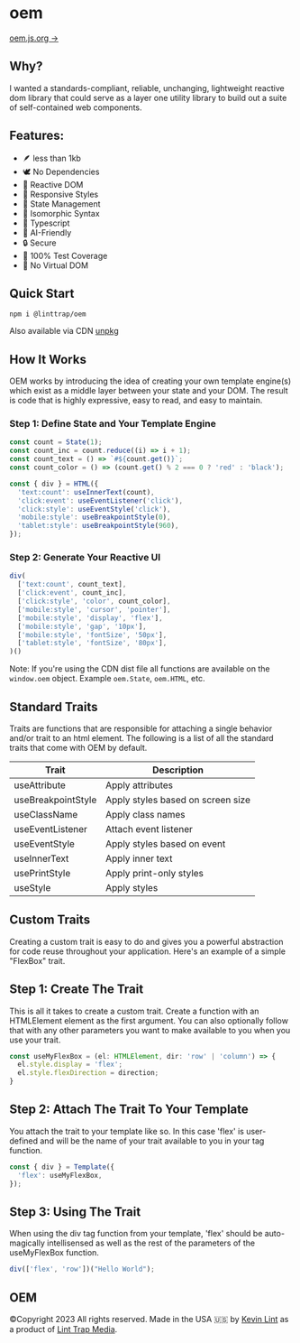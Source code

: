 # oem 
[oem.js.org →](https://oem.js.org)

## Why?
I wanted a standards-compliant, reliable, unchanging, lightweight reactive dom library that could serve as a layer one utility library to build out a suite of self-contained web components.

## Features:
- 🪶 less than 1kb
- 🕊️ No Dependencies
- 💫 Reactive DOM
- 💅 Responsive Styles
- 📼 State Management
- 🧱 Isomorphic Syntax
- 🧩 Typescript
- 🤖 AI-Friendly
- 🔒 Secure
- 🧪 100% Test Coverage
- 💩 No Virtual DOM

## Quick Start
```
npm i @linttrap/oem
```

Also available via CDN [unpkg](https://unpkg.com/@linttrap/oem@latest/dist/oem.min.js)

## How It Works
OEM works by introducing the idea of creating your own template engine(s) which exist as a middle layer between your state and your DOM. The result is code that is highly expressive, easy to read, and easy to maintain.

### Step 1: Define State and Your Template Engine
```typescript
const count = State(1);
const count_inc = count.reduce((i) => i + 1);
const count_text = () => `#${count.get()}`;
const count_color = () => (count.get() % 2 === 0 ? 'red' : 'black');

const { div } = HTML({
  'text:count': useInnerText(count),
  'click:event': useEventListener('click'),
  'click:style': useEventStyle('click'),
  'mobile:style': useBreakpointStyle(0),
  'tablet:style': useBreakpointStyle(960),
});
```


### Step 2: Generate Your Reactive UI
```typescript
div(
  ['text:count', count_text],
  ['click:event', count_inc],
  ['click:style', 'color', count_color],
  ['mobile:style', 'cursor', 'pointer'],
  ['mobile:style', 'display', 'flex'],
  ['mobile:style', 'gap', '10px'],
  ['mobile:style', 'fontSize', '50px'],
  ['tablet:style', 'fontSize', '80px'],
)()
```

Note: If you're using the CDN dist file all functions are available on the `window.oem` object. Example `oem.State`, `oem.HTML`, etc.

## Standard Traits
Traits are functions that are responsible for attaching a single behavior and/or trait to an html element. The following is a list of all the standard traits that come with OEM by default.


| Trait             | Description                          |
|-------------------|--------------------------------------|
| useAttribute      | Apply attributes                     |
| useBreakpointStyle| Apply styles based on screen size    |
| useClassName      | Apply class names                    |
| useEventListener  | Attach event listener                |
| useEventStyle     | Apply styles based on event          |
| useInnerText      | Apply inner text                     |
| usePrintStyle     | Apply print-only styles              |
| useStyle          | Apply styles                         |

## Custom Traits
Creating a custom trait is easy to do and gives you a powerful abstraction for code reuse throughout your application. Here's an example of a simple "FlexBox" trait.

## Step 1: Create The Trait
This is all it takes to create a custom trait. Create a function with an HTMLElement element as the first argument. You can also optionally follow that with any other parameters you want to make available to you when you use your trait.

```typescript
const useMyFlexBox = (el: HTMLElement, dir: 'row' | 'column') => {
  el.style.display = 'flex';
  el.style.flexDirection = direction;
}
```

## Step 2: Attach The Trait To Your Template
You attach the trait to your template like so. In this case 'flex' is user-defined and will be the name of your trait available to you in your tag function.
```typescript
const { div } = Template({
  'flex': useMyFlexBox,
});
```


## Step 3: Using The Trait
When using the div tag function from your template, 'flex' should be auto-magically intellisensed as well as the rest of the parameters of the useMyFlexBox function.
```typescript
div(['flex', 'row'])("Hello World");
```

## OEM
©Copyright 2023 All rights reserved. Made in the USA 🇺🇸 by [Kevin Lint](http://kevinlint.com) as a product of [Lint Trap Media](http://linttrap.media).